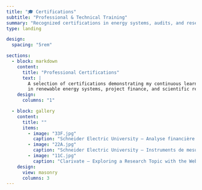```yaml
---
title: "🎓 Certifications"
subtitle: "Professional & Technical Training"
summary: "Recognized certifications in energy systems, audits, and research tools."
type: landing

design:
  spacing: "5rem"

sections:
  - block: markdown
    content:
      title: "Professional Certifications"
      text: |
        A selection of certifications demonstrating my continuous learning and specialization
        in renewable energy systems, project finance, and scientific research.
    design:
      columns: "1"

  - block: gallery
    content:
      title: ""
      items:
        - image: "33F.jpg"
          caption: "Schneider Electric University — Analyse financière des projets I (2024)"
        - image: "22A.jpg"
          caption: "Schneider Electric University — Instruments de mesure pour les audits énergétiques I (2023)"
        - image: "11C.jpg"
          caption: "Clarivate — Exploring a Research Topic with the Web of Science (2025)"
    design:
      view: masonry
      columns: 3
---
```


